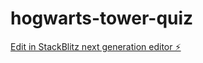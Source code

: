 # hogwarts-tower-quiz

[Edit in StackBlitz next generation editor ⚡️](https://stackblitz.com/~/github.com/SimonWuensch/hogwarts-tower-quiz)